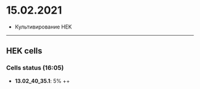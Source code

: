 15.02.2021
==========

- Культивирование HEK

---

## HEK cells
### Cells status (16:05)
- **13.02_40_35.1**: 5% ++
